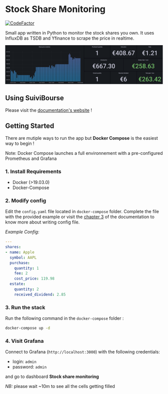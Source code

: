 
# Stock Share Monitoring

[![CodeFactor](https://www.codefactor.io/repository/github/pbrissaud/suivi-bourse/badge)](https://www.codefactor.io/repository/github/pbrissaud/suivi-bourse)

Small app written in Python to monitor the stock shares you own. It uses InfluxDB as TSDB and Yfinance to scrape the price in realtime.  

![](docs/static/screenshot.png)

## Using SuiviBourse

Please visit the [documentation's website](https://suivi-bourse.paulbrissaud.fr) !

## Getting Started

There are mutiple ways to run the app but **Docker Compose** is the easiest way to begin !

Note: Docker Compose launches a full environnement with a pre-configured Prometheus and Grafana 

### 1. Install Requirements
* Docker (>19.03.0)
* Docker-Compose 

### 2. Modify config
Edit the `config.yaml` file located in `docker-compose` folder. Complete the file with the provided example or visit the [chapter 3](https://suivi-bourse.paulbrissaud.fr/config) of the documentation to know more about writing config file. 

*Example Config:* 
```yaml
---
shares:
- name: Apple
  symbol: AAPL
  purchase:
    quantity: 1
    fee: 2
    cost_price: 119.98
  estate:
    quantity: 2
    received_dividend: 2.85
```

### 3. Run the stack
Run the following command in the `docker-compose` folder :

```bash
docker-compose up -d
```

### 4. Visit Grafana
Connect to Grafana (`http://localhost:3000`) with the following credentials:
* login:  `admin`
* password: `admin`
    
and go to dashboard **Stock share monitoring**

*NB:* please wait ~10m to see all the cells getting filled
